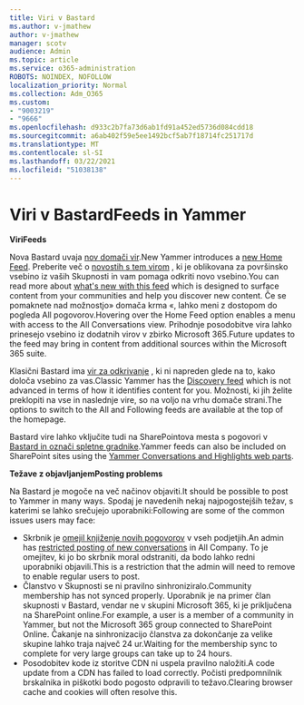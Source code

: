 ```yaml
---
title: Viri v Bastard
ms.author: v-jmathew
author: v-jmathew
manager: scotv
audience: Admin
ms.topic: article
ms.service: o365-administration
ROBOTS: NOINDEX, NOFOLLOW
localization_priority: Normal
ms.collection: Adm_O365
ms.custom:
- "9003219"
- "9666"
ms.openlocfilehash: d933c2b7fa73d6ab1fd91a452ed5736d084cdd18
ms.sourcegitcommit: a6ab402f59e5ee1492bcf5ab7f18714fc251717d
ms.translationtype: MT
ms.contentlocale: sl-SI
ms.lasthandoff: 03/22/2021
ms.locfileid: "51038138"
---
```

# <a name="feeds-in-yammer"></a><span data-ttu-id="e1aab-102">Viri v Bastard</span><span class="sxs-lookup"><span data-stu-id="e1aab-102">Feeds in Yammer</span></span>

<span data-ttu-id="e1aab-103">**Viri**</span><span class="sxs-lookup"><span data-stu-id="e1aab-103">**Feeds**</span></span>

<span data-ttu-id="e1aab-104">Nova Bastard uvaja [nov domači vir](https://support.microsoft.com/office/what-s-in-the-yammer-home-feed-8fff52dd-5b38-468c-b963-fa4c6a4f9254).</span><span class="sxs-lookup"><span data-stu-id="e1aab-104">New Yammer introduces a [new Home Feed](https://support.microsoft.com/office/what-s-in-the-yammer-home-feed-8fff52dd-5b38-468c-b963-fa4c6a4f9254).</span></span> <span data-ttu-id="e1aab-105">Preberite več o [novostih s tem virom](https://techcommunity.microsoft.com/t5/yammer-blog/yammer-discovery-what-is-in-my-feed/ba-p/1596230) , ki je oblikovana za površinsko vsebino iz vaših Skupnosti in vam pomaga odkriti novo vsebino.</span><span class="sxs-lookup"><span data-stu-id="e1aab-105">You can read more about [what's new with this feed](https://techcommunity.microsoft.com/t5/yammer-blog/yammer-discovery-what-is-in-my-feed/ba-p/1596230) which is designed to surface content from your communities and help you discover new content.</span></span> <span data-ttu-id="e1aab-106">Če se pomaknete nad možnostjo» domača krma «, lahko meni z dostopom do pogleda All pogovorov.</span><span class="sxs-lookup"><span data-stu-id="e1aab-106">Hovering over the Home Feed option enables a menu with access to the All Conversations view.</span></span> <span data-ttu-id="e1aab-107">Prihodnje posodobitve vira lahko prinesejo vsebino iz dodatnih virov v zbirko Microsoft 365.</span><span class="sxs-lookup"><span data-stu-id="e1aab-107">Future updates to the feed may bring in content from additional sources within the Microsoft 365 suite.</span></span>

<span data-ttu-id="e1aab-108">Klasični Bastard ima [vir za odkrivanje](https://support.microsoft.com/office/what-s-in-the-yammer-discovery-feed-28ba9a79-2bde-4e7c-8420-db2296c3ca49) , ki ni napreden glede na to, kako določa vsebino za vas.</span><span class="sxs-lookup"><span data-stu-id="e1aab-108">Classic Yammer has the [Discovery feed](https://support.microsoft.com/office/what-s-in-the-yammer-discovery-feed-28ba9a79-2bde-4e7c-8420-db2296c3ca49) which is not advanced in terms of how it identifies content for you.</span></span> <span data-ttu-id="e1aab-109">Možnosti, ki jih želite preklopiti na vse in naslednje vire, so na voljo na vrhu domače strani.</span><span class="sxs-lookup"><span data-stu-id="e1aab-109">The options to switch to the All and Following feeds are available at the top of the homepage.</span></span>

<span data-ttu-id="e1aab-110">Bastard vire lahko vključite tudi na SharePointova mesta s pogovori v [Bastard in označi spletne gradnike](https://support.microsoft.com/office/use-a-yammer-web-part-in-sharepoint-online-a53cfa0c-3d09-42c8-a286-1038a81c59da).</span><span class="sxs-lookup"><span data-stu-id="e1aab-110">Yammer feeds can also be included on SharePoint sites using the [Yammer Conversations and Highlights web parts](https://support.microsoft.com/office/use-a-yammer-web-part-in-sharepoint-online-a53cfa0c-3d09-42c8-a286-1038a81c59da).</span></span>

<span data-ttu-id="e1aab-111">**Težave z objavljanjem**</span><span class="sxs-lookup"><span data-stu-id="e1aab-111">**Posting problems**</span></span>

<span data-ttu-id="e1aab-112">Na Bastard je mogoče na več načinov objaviti.</span><span class="sxs-lookup"><span data-stu-id="e1aab-112">It should be possible to post to Yammer in many ways.</span></span> <span data-ttu-id="e1aab-113">Spodaj je navedenih nekaj najpogostejših težav, s katerimi se lahko srečujejo uporabniki:</span><span class="sxs-lookup"><span data-stu-id="e1aab-113">Following are some of the common issues users may face:</span></span>

- <span data-ttu-id="e1aab-114">Skrbnik je [omejil knjiženje novih pogovorov](https://support.microsoft.com/office/restrict-all-company-posts-in-yammer-3219d2ae-db15-4c9f-9dd2-28559ae39a97) v vseh podjetjih.</span><span class="sxs-lookup"><span data-stu-id="e1aab-114">An admin has [restricted posting of new conversations](https://support.microsoft.com/office/restrict-all-company-posts-in-yammer-3219d2ae-db15-4c9f-9dd2-28559ae39a97) in All Company.</span></span> <span data-ttu-id="e1aab-115">To je omejitev, ki jo bo skrbnik moral odstraniti, da bodo lahko redni uporabniki objavili.</span><span class="sxs-lookup"><span data-stu-id="e1aab-115">This is a restriction that the admin will need to remove to enable regular users to post.</span></span>
- <span data-ttu-id="e1aab-116">Članstvo v Skupnosti se ni pravilno sinhroniziralo.</span><span class="sxs-lookup"><span data-stu-id="e1aab-116">Community membership has not synced properly.</span></span> <span data-ttu-id="e1aab-117">Uporabnik je na primer član skupnosti v Bastard, vendar ne v skupini Microsoft 365, ki je priključena na SharePoint online.</span><span class="sxs-lookup"><span data-stu-id="e1aab-117">For example, a user is a member of a community in Yammer, but not the Microsoft 365 group connected to SharePoint Online.</span></span> <span data-ttu-id="e1aab-118">Čakanje na sinhronizacijo članstva za dokončanje za velike skupine lahko traja največ 24 ur.</span><span class="sxs-lookup"><span data-stu-id="e1aab-118">Waiting for the membership sync to complete for very large groups can take up to 24 hours.</span></span>
- <span data-ttu-id="e1aab-119">Posodobitev kode iz storitve CDN ni uspela pravilno naložiti.</span><span class="sxs-lookup"><span data-stu-id="e1aab-119">A code update from a CDN has failed to load correctly.</span></span> <span data-ttu-id="e1aab-120">Počisti predpomnilnik brskalnika in piškotki bodo pogosto odpravili to težavo.</span><span class="sxs-lookup"><span data-stu-id="e1aab-120">Clearing browser cache and cookies will often resolve this.</span></span>
